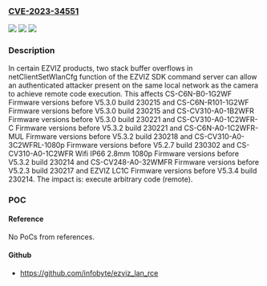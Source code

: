 ### [CVE-2023-34551](https://cve.mitre.org/cgi-bin/cvename.cgi?name=CVE-2023-34551)
![](https://img.shields.io/static/v1?label=Product&message=n%2Fa&color=blue)
![](https://img.shields.io/static/v1?label=Version&message=n%2Fa&color=blue)
![](https://img.shields.io/static/v1?label=Vulnerability&message=n%2Fa&color=brighgreen)

### Description

In certain EZVIZ products, two stack buffer overflows in netClientSetWlanCfg function of the EZVIZ SDK command server can allow an authenticated attacker present on the same local network as the camera to achieve remote code execution. This affects CS-C6N-B0-1G2WF Firmware versions before V5.3.0 build 230215 and CS-C6N-R101-1G2WF Firmware versions before V5.3.0 build 230215 and CS-CV310-A0-1B2WFR Firmware versions before V5.3.0 build 230221 and CS-CV310-A0-1C2WFR-C Firmware versions before V5.3.2 build 230221 and CS-C6N-A0-1C2WFR-MUL Firmware versions before V5.3.2 build 230218 and CS-CV310-A0-3C2WFRL-1080p Firmware versions before V5.2.7 build 230302 and CS-CV310-A0-1C2WFR Wifi IP66 2.8mm 1080p Firmware versions before V5.3.2 build 230214 and CS-CV248-A0-32WMFR Firmware versions before V5.2.3 build 230217 and EZVIZ LC1C Firmware versions before V5.3.4 build 230214. The impact is: execute arbitrary code (remote).

### POC

#### Reference
No PoCs from references.

#### Github
- https://github.com/infobyte/ezviz_lan_rce

